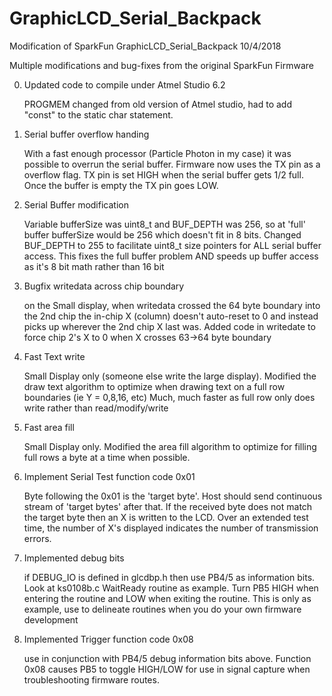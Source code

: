 # GraphicLCD_Serial_Backpack
Modification  of SparkFun GraphicLCD_Serial_Backpack
10/4/2018

Multiple modifications and bug-fixes from the original SparkFun Firmware

0) Updated code to compile under Atmel Studio 6.2

   PROGMEM changed from old version of Atmel studio, had to add "const" to the static char statement.

1) Serial buffer overflow handing

    With a fast enough processor (Particle Photon in my case) it was possible to 
	overrun the serial buffer.  Firmware now uses the TX pin as a overflow flag.  TX pin
	is set HIGH when the serial buffer gets 1/2 full.  Once the buffer is empty
	the TX pin goes LOW.
	
2) Serial Buffer modification

    Variable bufferSize was uint8_t and BUF_DEPTH was 256, so at 'full' buffer 
	bufferSize would be 256 which doesn't fit in 8 bits.  Changed BUF_DEPTH to 255 to
	facilitate uint8_t size pointers for ALL serial buffer access.  This fixes the full
	buffer problem AND speeds up buffer access as it's 8 bit math rather than 16 bit
	
3) Bugfix writedata across chip boundary

    on the Small display, when writedata crossed the 64 byte boundary into the 2nd chip
	the in-chip X (column) doesn't auto-reset to 0 and instead picks up wherever the
	2nd chip X last was.  Added code in writedate to force chip 2's X to 0 when X crosses
	63->64 byte boundary

4) Fast Text write

    Small Display only (someone else write the large display).  Modified the draw text
	algorithm to optimize when drawing text on a full row boundaries (ie Y = 0,8,16, etc)
	Much, much faster as full row only does write rather than read/modify/write
	
5) Fast area fill

    Small Display only.  Modified the area fill algorithm to optimize for filling full
	rows a byte at a time when possible.
	
6) Implement Serial Test function code 0x01

    Byte following the 0x01 is the 'target byte'.  Host should send continuous stream
	of 'target bytes' after that.  If the received byte does not match the target byte
	then an X is written to the LCD.  Over an extended test time, the number of X's 
	displayed indicates the number of transmission errors.
	
7) Implemented debug bits
	
	if DEBUG_IO is defined in glcdbp.h then use PB4/5 as information bits.  Look at 
	ks0108b.c WaitReady routine as example.  Turn PB5 HIGH when entering the routine
	and LOW when exiting the routine.  This is only as example, use to delineate routines
	when you do your own firmware development
	
8) Implemented Trigger function code 0x08

    use in conjunction with PB4/5 debug information bits above.  Function 0x08 causes PB5
	to toggle HIGH/LOW for use in signal capture when troubleshooting firmware routes.
    
